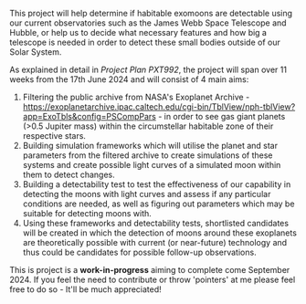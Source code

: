 This project will help determine if habitable exomoons are detectable using our current observatories such as the James Webb Space Telescope and Hubble, or help us to decide what necessary features and how big a telescope is needed in order to detect these small bodies outside of our Solar System.

As explained in detail in _Project Plan PXT992_, the project will span over 11 weeks from the 17th June 2024 and will consist of 4 main aims:
1) Filtering the public archive from NASA's Exoplanet Archive - https://exoplanetarchive.ipac.caltech.edu/cgi-bin/TblView/nph-tblView?app=ExoTbls&config=PSCompPars - in order to see gas giant planets (>0.5 Jupiter mass) within the circumstellar habitable zone of their respective stars.
2) Building simulation frameworks which will utilise the planet and star parameters from the filtered archive to create simulations of these systems and create possible light curves of a simulated moon within them to detect changes.
3) Building a detectability test to test the effectiveness of our capability in detecting the moons with light curves and assess if any particular conditions are needed, as well as figuring out parameters which may be suitable for detecting moons with.
4) Using these frameworks and detectability tests, shortlisted candidates will be created in which the detection of moons around these exoplanets are theoretically possible with current (or near-future) technology and thus could be candidates for possible follow-up observations.

This is project is a **work-in-progress** aiming to complete come September 2024. If you feel the need to contribute or throw 'pointers' at me please feel free to do so - It'll be much appreciated!

